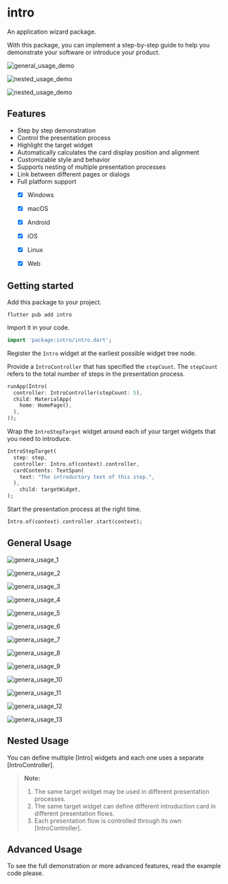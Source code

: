 # intro

An application wizard package. 

With this package, you can implement a step-by-step guide to help you demonstrate your software or introduce your product.

![general_usage_demo](./images/general.gif)

![nested_usage_demo](./images/nested.gif)

![nested_usage_demo](./images/advanced.gif)



## Features

- Step by step demonstration
- Control the presentation process
- Highlight the target widget
- Automatically calculates the card display position and alignment
- Customizable style and behavior
- Supports nesting of multiple presentation processes
- Link between different pages or dialogs
- Full platform support
  - [x] Windows
  - [x] macOS
  - [x] Android
  - [x] iOS
  - [x] Linux
  - [x] Web



## Getting started

Add this package to your project.

```shell
flutter pub add intro
```

Import it in your code.

```dart
import 'package:intro/intro.dart';
```

Register the `Intro` widget at the earliest possible widget tree node.

Provide a `IntroController` that has specified the `stepCount`. The `stepCount` refers to the total number of steps in the presentation process.

```dart
runApp(Intro(
  controller: IntroController(stepCount: 5),
  child: MaterialApp(
  	home: HomePage(),
  ),
));
```

Wrap the `IntroStepTarget` widget around each of your target widgets that you need to introduce.

```dart
IntroStepTarget(
  step: step,
  controller: Intro.of(context).controller,
  cardContents: TextSpan(
  	text: "The introductory text of this step.",
  ),
	child: targetWidget,
);
```

Start the presentation process at the right time.

```dart
Intro.of(context).controller.start(context);
```



## General Usage

![genera_usage_1](images/general_usage_1.png)

![genera_usage_2](images/general_usage_2.png)

![genera_usage_3](images/general_usage_3.png)

![genera_usage_4](images/general_usage_4.png)

![genera_usage_5](images/general_usage_5.png)

![genera_usage_6](images/general_usage_6.png)

![genera_usage_7](images/general_usage_7.png)

![genera_usage_8](images/general_usage_8.png)

![genera_usage_9](images/general_usage_9.png)

![genera_usage_10](images/general_usage_10.png)

![genera_usage_11](images/general_usage_11.png)

![genera_usage_12](images/general_usage_12.png)

![genera_usage_13](images/general_usage_13.png)



## Nested Usage

You can define multiple [Intro] widgets and each one uses a separate [IntroController].



> **Note:**
>
> 1. The same target widget may be used in different presentation processes.
> 2. The same target widget can define different introduction card in different presentation flows.
> 3. Each presentation flow is controlled through its own [IntroController].



## Advanced Usage

To see the full demonstration or more advanced features, read the example code please.

